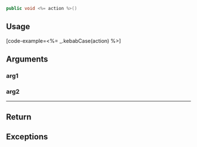 ```cpp
public void <%= action %>()
```

## Usage

[code-example=<%= _.kebabCase(action) %>]

## Arguments

### arg1

### arg2

---

## Return

## Exceptions
